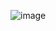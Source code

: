 ![image](https://github.com/ayd1ndemirci/ceaser-cipher/assets/128159204/9004e613-bd90-4141-a15e-c03420efa01d)
